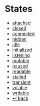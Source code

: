 States
======

- [attached](attached.md)
- [closed](closed.md)
- [connected](connected.md)
- [hidden](hidden.md)
- [idle](idle.md)
- [initialized](initialized.md)
- [listening](listening.md)
- [mutable](mutable.md)
- [paused](paused.md)
- [readable](readable.md)
- [stalled](stalled.md)
- [transient](transient.md)
- [volatile](volatile.md)
- [writable](writable.md)
- [↵ back](../README.md)
